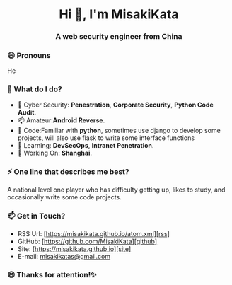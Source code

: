 <h1 align="center">Hi 👋, I'm MisakiKata</h1>
<h3 align="center">A web security engineer from China</h3>

### 😄 Pronouns
He

### 🌱 What do I do?
- 🔭 Cyber Security: **Penestration**, **Corporate Security**, **Python Code Audit**.
- 📫 Amateur:**Android Reverse**.
- 👯 Code:Familiar with **python**, sometimes use django to develop some projects, will also use flask to write some interface functions
- 🌱 Learning: **DevSecOps**, **Intranet Penetration**.
- 🤝 Working On: **Shanghai**.

### ⚡ One line that describes me best? 
A national level one player who has difficulty getting up, likes to study, and occasionally write some code projects.

### 📫 Get in Touch?
- RSS Url: [https://misakikata.github.io/atom.xml][rss]
- GitHub: [https://github.com/MisakiKata][github]
- Site: [https://misakikata.github.io][site]
- E-mail: misakikatas@gmail.com

### 😄 Thanks for attention!✨

<!--
![github](https://github-readme-stats.vercel.app/api?username=MisakiKata&show_icons=true&theme=dracula&hide=issues,prs)
**MisakiKata/MisakiKata** is a ✨ _special_ ✨ repository because its `README.md` (this file) appears on your GitHub profile.

Here are some ideas to get you started:

- 🔭 I’m currently working on ...
- 🌱 I’m currently learning ...
- 👯 I’m looking to collaborate on ...
- 🤔 I’m looking for help with ...
- 💬 Ask me about ...
- 📫 How to reach me: ...
- 😄 Pronouns: ...
- ⚡ Fun fact: ...
-->
